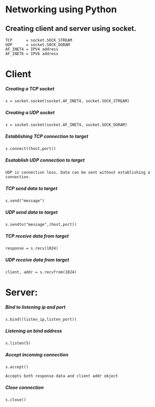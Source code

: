 # Networking using Python  


## Creating client and server using socket.  
	
	TCP 	 = socket.SOCK_STREAM  
	UDP 	 = socket.S0CK_DGRAM  	
	AF_INET4 = IPV4 address  
	AF_INET6 = IPV6 address  

# Client  

##### Creating a TCP socket  

	s = socket.socket(socket.AF_INET4, socket.SOCK_STREAM)  

##### Creating a UDP socket

	s = socket.socket(socket.AF_INET4, socket.SOCK_DGRAM)

##### Establishing TCP connection to target 
	
	s.connect((host,port))  

##### Esatablish UDP connection to target

	UDP is connection less. Data can be sent without establishing a connection. 

##### TCP send data to target
	
	s.send("message")  

##### UDP send data to target
	
	s.sendto("message",(host,port))

##### TCP receive data from target  
	
	response = s.recv(1024)  

##### UDP receive data from target  

	client, addr = s.recvfrom(1024)  
	

# Server:

##### Bind to listening ip and port
	
	s.bind((listen_ip,listen_port))  

##### Listening on bind address

	s.listen(5)  

##### Accept incoming connection

	s.accept() 

	Accepts both response data and client addr object
	
##### Close connection

	s.close()


